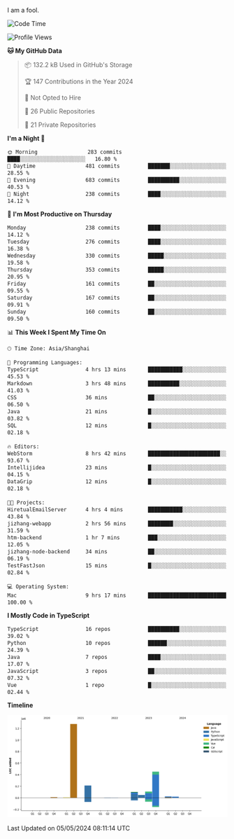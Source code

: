 I am a fool.

<!--START_SECTION:waka-->
![Code Time](http://img.shields.io/badge/Code%20Time-1%2C398%20hrs%2034%20mins-blue)

![Profile Views](http://img.shields.io/badge/Profile%20Views-0-blue)

**🐱 My GitHub Data** 

> 📦 132.2 kB Used in GitHub's Storage 
 > 
> 🏆 147 Contributions in the Year 2024
 > 
> 🚫 Not Opted to Hire
 > 
> 📜 26 Public Repositories 
 > 
> 🔑 21 Private Repositories 
 > 
**I'm a Night 🦉** 

```text
🌞 Morning                283 commits         ████░░░░░░░░░░░░░░░░░░░░░   16.80 % 
🌆 Daytime                481 commits         ███████░░░░░░░░░░░░░░░░░░   28.55 % 
🌃 Evening                683 commits         ██████████░░░░░░░░░░░░░░░   40.53 % 
🌙 Night                  238 commits         ████░░░░░░░░░░░░░░░░░░░░░   14.12 % 
```
📅 **I'm Most Productive on Thursday** 

```text
Monday                   238 commits         ████░░░░░░░░░░░░░░░░░░░░░   14.12 % 
Tuesday                  276 commits         ████░░░░░░░░░░░░░░░░░░░░░   16.38 % 
Wednesday                330 commits         █████░░░░░░░░░░░░░░░░░░░░   19.58 % 
Thursday                 353 commits         █████░░░░░░░░░░░░░░░░░░░░   20.95 % 
Friday                   161 commits         ██░░░░░░░░░░░░░░░░░░░░░░░   09.55 % 
Saturday                 167 commits         ██░░░░░░░░░░░░░░░░░░░░░░░   09.91 % 
Sunday                   160 commits         ██░░░░░░░░░░░░░░░░░░░░░░░   09.50 % 
```


📊 **This Week I Spent My Time On** 

```text
🕑︎ Time Zone: Asia/Shanghai

💬 Programming Languages: 
TypeScript               4 hrs 13 mins       ███████████░░░░░░░░░░░░░░   45.53 % 
Markdown                 3 hrs 48 mins       ██████████░░░░░░░░░░░░░░░   41.03 % 
CSS                      36 mins             ██░░░░░░░░░░░░░░░░░░░░░░░   06.50 % 
Java                     21 mins             █░░░░░░░░░░░░░░░░░░░░░░░░   03.82 % 
SQL                      12 mins             █░░░░░░░░░░░░░░░░░░░░░░░░   02.18 % 

🔥 Editors: 
WebStorm                 8 hrs 42 mins       ███████████████████████░░   93.67 % 
Intellijidea             23 mins             █░░░░░░░░░░░░░░░░░░░░░░░░   04.15 % 
DataGrip                 12 mins             █░░░░░░░░░░░░░░░░░░░░░░░░   02.18 % 

🐱‍💻 Projects: 
HiretualEmailServer      4 hrs 4 mins        ███████████░░░░░░░░░░░░░░   43.84 % 
jizhang-webapp           2 hrs 56 mins       ████████░░░░░░░░░░░░░░░░░   31.59 % 
htm-backend              1 hr 7 mins         ███░░░░░░░░░░░░░░░░░░░░░░   12.05 % 
jizhang-node-backend     34 mins             ██░░░░░░░░░░░░░░░░░░░░░░░   06.19 % 
TestFastJson             15 mins             █░░░░░░░░░░░░░░░░░░░░░░░░   02.84 % 

💻 Operating System: 
Mac                      9 hrs 17 mins       █████████████████████████   100.00 % 
```

**I Mostly Code in TypeScript** 

```text
TypeScript               16 repos            ██████████░░░░░░░░░░░░░░░   39.02 % 
Python                   10 repos            ██████░░░░░░░░░░░░░░░░░░░   24.39 % 
Java                     7 repos             ████░░░░░░░░░░░░░░░░░░░░░   17.07 % 
JavaScript               3 repos             ██░░░░░░░░░░░░░░░░░░░░░░░   07.32 % 
Vue                      1 repo              █░░░░░░░░░░░░░░░░░░░░░░░░   02.44 % 
```



**Timeline**

![Lines of Code chart](https://raw.githubusercontent.com/VeejaLiu/VeejaLiu/master/assets/bar_graph.png)


 Last Updated on 05/05/2024 08:11:14 UTC
<!--END_SECTION:waka-->
